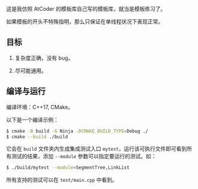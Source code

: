 这是我仿照 AtCoder 的模板库自己写的模板库，就当是模板练习了。

如果模板的开头不特殊指明，那么只保证在单线程状况下表现正常。

## 目标

1. 复杂度正确，没有 bug。

2. 尽可能通用。

## 编译与运行

编译环境：C++17, CMake。

以下是一个编译示例：

```bash
$ cmake -B build -G Ninja -DCMAKE_BUILD_TYPE=Debug ./
$ cmake --build ./build
```

它会在 `build` 文件夹内生成集成测试入口 `mytest`，运行该可执行文件即可看到所有测试的结果，添加 `--module` 参数可以指定要运行的测试。如：

```bash
$ ./build/mytest --module=SegmentTree,LinkList
```

所有支持的测试可以在 `test/main.cpp` 中看到。